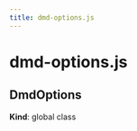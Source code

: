 ```yaml
---
title: dmd-options.js
---
```


# dmd-options.js

<a name="DmdOptions"></a>

## DmdOptions
**Kind**: global class  
